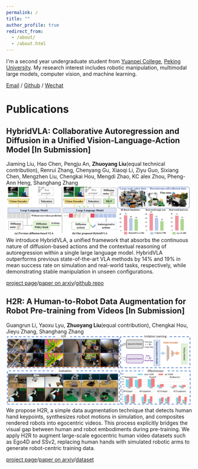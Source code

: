 ```yaml
---
permalink: /
title: ""
author_profile: true
redirect_from: 
  - /about/
  - /about.html
---
```


I'm a second year undergraduate student from [Yuanpei College](https://yuanpei.pku.edu.cn/), [Peking University](https://www.pku.edu.cn/). My research interest includes robotic manipulation, multimodal large models, computer vision, and machine learning.

[Email](zhuoyang_liu@stu.pku.edu.cn) / [Github](https://github.com/miniFranka) / [Wechat](../images/wechat.jpg) 


# Publications

## HybridVLA: Collaborative Autoregression and Diffusion in a Unified Vision-Language-Action Model [In Submission]
Jiaming Liu, Hao Chen, Pengju An, **Zhuoyang Liu**(equal technical contribution), Renrui Zhang, Chenyang Gu, Xiaoqi Li, Ziyu Guo, Sixiang Chen, Mengzhen Liu, Chengkai Hou, Mengdi Zhao, KC alex Zhou, Pheng-Ann Heng, Shanghang Zhang
![hybridvla_teaser](/images/hybridvla_teaser_0520.png)
We introduce HybridVLA, a unified framework that absorbs the continuous nature of diffusion-based actions and the contextual reasoning of autoregression within a single large language model. HybridVLA outperforms previous state-of-the-art VLA methods by 14% and 19% in mean success rate on simulation and real-world tasks, respectively, while demonstrating stable manipulation in unseen configurations.

[project page](https://hybrid-vla.github.io/)/[paper on arxiv](https://arxiv.org/abs/2503.10631)/[github repo](https://github.com/PKU-HMI-Lab/Hybrid-VLA)

## H2R: A Human-to-Robot Data Augmentation for Robot Pre-training from Videos [In Submission]
Guangrun Li, Yaoxu Lyu, **Zhuoyang Liu**(equal contribution), Chengkai Hou, Jieyu Zhang, Shanghang Zhang
![h2r_teaser](/images/h2r_teaser_0522.png)
We propose H2R, a simple data augmentation technique that detects human hand keypoints, synthesizes robot motions in simulation, and composites rendered robots into egocentric videos. This process explicitly bridges the visual gap between human and robot embodiments during pre-training. We apply H2R to augment large-scale egocentric human video datasets such as Ego4D and SSv2, replacing human hands with simulated robotic arms to generate robot-centric training data.

[project page](https://sites.google.com/view/h2r-robotics/)/[paper on arxiv](https://arxiv.org/abs/2505.11920)/[dataset](https://huggingface.co/datasets/yaoxu789/H2R-1M/)
